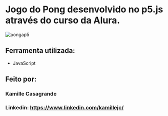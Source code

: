 # Jogo do Pong desenvolvido no p5.js através do curso da Alura.

![pongap5](https://github.com/kamillejc/pongp5/assets/122493424/674476dd-b775-4938-bfd2-4cd3ead47686)

## Ferramenta utilizada:

* JavaScript

## Feito por:

### Kamille Casagrande

### Linkedin: https://www.linkedin.com/kamillejc/
